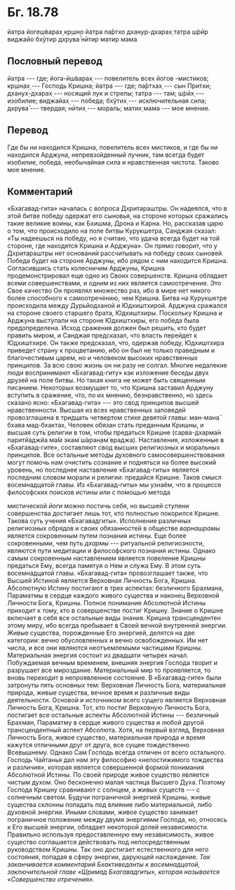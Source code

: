 # Бг. 18.78

йатра йогеш́варах̣ кр̣шн̣о йатра па̄ртхо дханур-дхарах̣ татра ш́рӣр виджайо
бхӯтир дхрува̄ нӣтир матир мама

## Пословный перевод

йатра --- где; йога-ӣш́варах̣ --- повелитель всех йогов -мистиков; кр̣шн̣ах̣
--- Господь Кришна; йатра --- где; па̄ртхах̣ --- сын Притхи; дханух̣-дхарах̣
--- носящий лук и стрелы; татра --- там; ш́рӣх̣ --- изобилие; виджайах̣ ---
победа; бхӯтих̣ --- исключительная сила; дхрува̄ --- твердая; нӣтих̣ ---
мораль; матих̣ мама --- мое мнение.

## Перевод

Где бы ни находился Кришна, повелитель всех мистиков, и где бы ни
находился Арджуна, непревзойденный лучник, там всегда будет изобилие,
победа, необычайная сила и нравственная чистота. Таково мое мнение.

## Комментарий

«Бхагавад-гита» началась с вопроса Дхритараштры. Он надеялся, что в этой
битве победу одержат его сыновья, на стороне которых сражались такие
великие воины, как Бхишма, Дрона и Карна. Но, рассказав царю о том, что
происходило на поле битвы Курукшетра, Санджая сказал: «Ты надеешься на
победу, но я считаю, что удача всегда будет на той стороне, где
находятся Кришна и Арджуна». Он прямо говорит, что у Дхритараштры нет
оснований рассчитывать на победу своих сыновей. Победа будет на стороне
Арджуны, ибо рядом с ним находится Кришна. Согласившись стать колесничим
Арджуны, Кришна продемонстрировал еще одно из Своих совершенств. Кришна
обладает всеми совершенствами, и одним из них является самоотречение.
Это Свое качество Он проявлял множество раз, ибо в мире нет никого более
способного к самоотречению, чем Кришна. Битва на Курукшетре происходила
между Дурьйодханой и Юдхиштхирой. Арджуна сражался на стороне своего
старшего брата, Юдхиштхиры. Поскольку Кришна и Арджуна выступали на
стороне Юдхиштхиры, его победа была предопределена. Исход сражения
должен был решить, кто будет править миром, и Санджая предсказал, что
власть перейдет к Юдхиштхире. Он также предсказал, что, одержав победу,
Юдхиштхира приведет страну к процветанию, ибо он был не только праведным
и благочестивым царем, но и человеком высоких нравственных принципов. За
всю свою жизнь он ни разу не солгал. Многие недалекие люди воспринимают
«Бхагавад-гиту» как изложение беседы двух друзей на поле битвы. Но такая
книга не может быть священным писанием. Некоторых возмущает то, что
Кришна заставил Арджуну вступить в сражение, что, по их мнению,
безнравственно, но здесь сказано ясно: «Бхагавад-гита» --- это свод
принципов высшей нравственности. Высшая из всех нравственных заповедей
провозглашена в тридцать четвертом стихе девятой главы: ман-мана̄ бхава
мад-бхактах̣. Человек обязан стать преданным Кришны, и высшая суть
религии в том, чтобы предаться Кришне (сарва-дхарма̄н паритйаджйа ма̄м
экам̇ ш́аран̣ам̇ враджа). Наставления, изложенные в «Бхагавад-гите»,
составляют свод высших религиозных и моральных принципов. Все остальные
методы духовного самосовершенствования могут помочь нам очистить
сознание и подняться на более высокий уровень, но последнее наставление
«Бхагавад-гиты» является последним словом морали и религии: предайся
Кришне. Таков смысл восемнадцатой главы. Из «Бхагавад-гиты» мы узнаём,
что в процессе философских поисков истины или с помощью метода

мистической *йоги* можно постичь себя, но высшей ступени совершенства
достигает лишь тот, кто полностью покорился Кришне. Такова суть учения
«Бхагавадгиты». Исполнение различных религиозных обрядов и своих
обязанностей в обществе *варнашрамы* является сокровенным путем познания
истины. Еще более сокровенными, чем путь *дхармы* --- ритуальной
религиозности, являются пути медитации и философского познания истины.
Однако самым сокровенным наставлением является повеление Кришны
предаться Ему, всегда памятуя о Нем и служа Ему. В этом суть
восемнадцатой главы. «Бхагавад-гита» провозглашает также, что Высшей
Истиной является Верховная Личность Бога, Кришна. Абсолютную Истину
постигают в трех аспектах: безличного Брахмана, Параматмы в сердце
каждого живого существа и наконец Верховной Личности Бога, Кришны.
Полное понимание Абсолютной Истины приходит к тому, кто в совершенстве
постиг Кришну. Знание о Кришне включает в себя все остальные виды
знания. Кришна трансцендентен этому миру, ибо всегда пребывает в Своей
вечной внутренней энергии. Живые существа, порожденные Его энергией,
делятся на две категории: вечно обусловленных и вечно освобожденных. Им
нет числа, и все они являются неотъемлемыми частицами Кришны.
Материальная энергия состоит из двадцати четырех начал. Побуждаемая
вечным временем, внешняя энергия Господа творит и разрушает все
мироздание. Материальный мир то проявляется, то вновь переходит в
непроявленное состояние. В «Бхагавад-гите» были затронуты пять основных
тем: Верховная Личность Бога, материальная природа, живые существа,
вечное время и различные виды деятельности. Основой и источником всего
сущего является Верховная Личность Бога, Кришна. Тот, кто постиг
Верховную Личность Бога, постигает все остальные аспекты Абсолютной
Истины --- безличный Брахман, Параматму в сердце живого существа и любой
другой трансцендентный аспект Абсолюта. Хотя, на первый взгляд,
Верховная Личность Бога, живое существо, материальная природа и время
кажутся отличными друг от друга, все сущее тождественно Всевышнему.
Однако Сам Господь всегда отличен от всего остального. Господь Чайтанья
дал нам эту философию «непостижимого тождества и различия», которая
является совершенной формой понимания Абсолютной Истины. По своей
природе живое существо является чистым духом. Оно бесконечно малая
частица Высшего Духа. Поэтому Господа Кришну сравнивают с солнцем, а
живых существ --- с солнечным светом. Будучи пограничной энергией
Кришны, живые существа склонны попадать под влияние либо материальной,
либо духовной энергии. Иными словами, живое существо занимает
пограничное положение между двумя энергиями Господа, но, относясь к Его
высшей энергии, обладает некоторой долей независимости. Правильно
используя предоставленную ему независимость, живое существо соглашается
действовать под непосредственным руководством Кришны. Так оно достигает
естественного для него состояния, попадая в сферу энергии, дарующей
наслаждение. *Так заканчивается комментарий Бхактиведанты к
восемнадцатой, заключительной главе «Шримад Бхагавадгиты», которая
называется «Совершенство отречения».*
